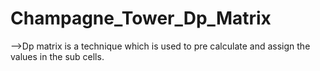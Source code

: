 # Champagne_Tower_Dp_Matrix

-->Dp matrix is a technique which is used to pre calculate and assign the values in the sub cells.
